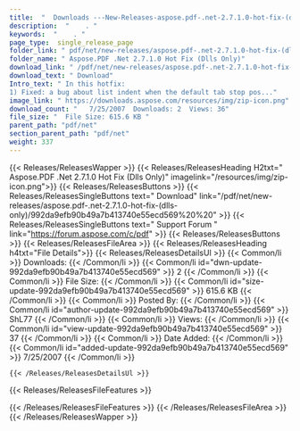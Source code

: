 ```yaml
---
title:  "  Downloads ---New-Releases-aspose.pdf-.net-2.7.1.0-hot-fix-(dlls-only) . " 
description:  "    . " 
keywords:  "    . " 
page_type:  single_release_page
folder_link: " pdf/net/new-releases/aspose.pdf-.net-2.7.1.0-hot-fix-(dlls-only)/"
folder_name: " Aspose.PDF .Net 2.7.1.0 Hot Fix (Dlls Only)"
download_link: " /pdf/net/new-releases/aspose.pdf-.net-2.7.1.0-hot-fix-(dlls-only)/992da9efb90b49a7b413740e55ecd569"
download_text: " Download"
Intro_text: " In this hotfix:
1) Fixed: a bug about list indent when the default tab stop pos..."
image_link: " https://downloads.aspose.com/resources/img/zip-icon.png"
download_count: "   7/25/2007  Downloads: 2  Views: 36"
file_size: "  File Size: 615.6 KB "
parent_path: "pdf/net"
section_parent_path: "pdf/net"
weight: 337 
---
```


{{< Releases/ReleasesWapper >}}
  {{< Releases/ReleasesHeading H2txt=" Aspose.PDF .Net 2.7.1.0 Hot Fix (Dlls Only)" imagelink="/resources/img/zip-icon.png">}}
  {{< Releases/ReleasesButtons >}}
    {{< Releases/ReleasesSingleButtons text=" Download" link="/pdf/net/new-releases/aspose.pdf-.net-2.7.1.0-hot-fix-(dlls-only)/992da9efb90b49a7b413740e55ecd569%20%20" >}}
    {{< Releases/ReleasesSingleButtons text=" Support Forum " link="https://forum.aspose.com/c/pdf" >}}
  {{< Releases/ReleasesButtons >}}
  {{< Releases/ReleasesFileArea >}}
    {{< Releases/ReleasesHeading h4txt="File Details">}}
    {{< Releases/ReleasesDetailsUl >}}
            {{< Common/li  >}} Downloads: {{< /Common/li >}} 
      {{< Common/li id="dwn-update-992da9efb90b49a7b413740e55ecd569" >}} 2 {{< /Common/li >}} 
      {{< Common/li  >}} File Size: {{< /Common/li >}} 
      {{< Common/li id="size-update-992da9efb90b49a7b413740e55ecd569" >}} 615.6 KB {{< /Common/li >}} 
      {{< Common/li  >}} Posted By: {{< /Common/li >}} 
      {{< Common/li id="author-update-992da9efb90b49a7b413740e55ecd569" >}} ShL77 {{< /Common/li >}} 
      {{< Common/li  >}} Views: {{< /Common/li >}} 
      {{< Common/li id="view-update-992da9efb90b49a7b413740e55ecd569" >}} 37 {{< /Common/li >}} 
      {{< Common/li  >}} Date Added: {{< /Common/li >}} 
      {{< Common/li id="added-update-992da9efb90b49a7b413740e55ecd569" >}} 7/25/2007 {{< /Common/li >}} 

    {{< /Releases/ReleasesDetailsUl >}}

  {{< Releases/ReleasesFileFeatures >}}
      
  {{< /Releases/ReleasesFileFeatures >}}
 {{< /Releases/ReleasesFileArea >}}
{{< /Releases/ReleasesWapper >}}


